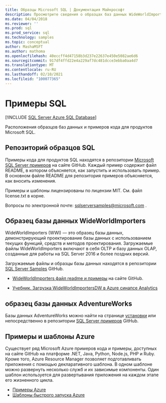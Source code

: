 ```yaml
---
title: Образцы Microsoft SQL | Документация Майкрософт
description: Просмотрите сведения о образцах баз данных WideWorldImporters и AdventureWorks, примеры и шаблоны Azure, а также примеры кода для продуктов Microsoft SQL.
ms.date: 04/04/2018
ms.reviewer: ''
ms.prod: sql
ms.prod_service: sql
ms.technology: samples
ms.topic: conceptual
author: MashaMSFT
ms.author: mathoma
ms.openlocfilehash: 40eccff4d47158b3d237e22637e450e5082ae6d6
ms.sourcegitcommit: 917df4ffd22e4a229af7dc481dcce3ebba0aa4d7
ms.translationtype: MT
ms.contentlocale: ru-RU
ms.lasthandoff: 02/10/2021
ms.locfileid: "100077365"
---
```

# <a name="sql-samples"></a>Примеры SQL

[!INCLUDE [SQL Server Azure SQL Database](../includes/appliesto-ss-asdb-asdw-pdw-md.md)]

Расположения образцов баз данных и примеров кода для продуктов Microsoft SQL.

## <a name="sql-samples-repository"></a>Репозиторий образцов SQL

Примеры кода для продуктов SQL находятся в репозитории [Microsoft SQL Server примеров](https://github.com/microsoft/sql-server-samples) на сайте GitHub. Каждый пример содержит файл README, в котором объясняется, как запустить и использовать пример. В основном файле README для репозитория примеров объясняется, как вносить изменения. 

Примеры и шаблоны лицензированы по лицензии MIT. См. файл license.txt в корне.

Вопросы по электронной почте: sqlserversamples@microsoft.com .


## <a name="wideworldimporters-sample-database"></a>Образец базы данных WideWorldImporters

WideWorldImporters (WWI) — это образец базы данных, демонстрирующий проектирование базы данных с использованием текущих функций, средств и методов проектирования. Загружаемые файлы WideWorldImporters включают в себя OLTP и базу данных OLAP, созданные для работы на SQL Server 2016 и более поздних версий. 

Загружаемые файлы и образцы базы данных находятся в репозитории [SQL Server Samples](https://github.com/Microsoft/sql-server-samples) GitHub.


- [WideWorldImporters файл readme и примеры](https://github.com/Microsoft/sql-server-samples/tree/master/samples/databases/wide-world-importers) на сайте GitHub.

- [Учебник. Загрузка WideWorldImportersDW в Azure синапсе Analytics](/azure/sql-data-warehouse/load-data-wideworldimportersdw)


## <a name="adventureworks-sample-database"></a>образец базы данных AdventureWorks

Базы данных AdventureWorks можно найти на странице [установки](adventureworks-install-configure.md) или непосредственно в репозитории [SQL Server примеров](https://github.com/Microsoft/sql-server-samples) GitHub. 


## <a name="azure-samples-and-templates"></a>Примеры и шаблоны Azure
Существует ряд Microsoft Azure примеров кода и примеры, доступных на сайте GitHub на платформе .NET, Java, Python, Node.js, PHP и Ruby. Кроме того, Azure Resource Manager позволяет подготавливать приложения с помощью декларативного шаблона. В одном шаблоне можно развернуть несколько служб и их зависимые компоненты. Один шаблон используется для развертывания приложения на каждом этапе его жизненного цикла.

- [Примеры Azure](https://github.com/Azure-Samples)
- [Шаблоны быстрого запуска Azure](https://azure.microsoft.com/resources/templates/)




